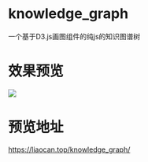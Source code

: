 # knowledge_graph

一个基于D3.js画图组件的纯js的知识图谱树

# 效果预览
![](https://img-blog.csdnimg.cn/20190416210018110.png)

# 预览地址
https://liaocan.top/knowledge_graph/



